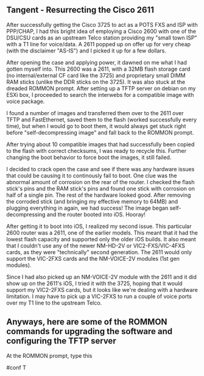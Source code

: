 ## Tangent - Resurrecting the Cisco 2611 

After successfully getting the Cisco 3725 to act as a POTS FXS and ISP with PPP/CHAP, I had this bright idea of employing a Cisco 2600 with one of the DSU/CSU cards as an 
upstream Telco station providing my "small town ISP" with a T1 line for voice/data. A 2611 popped up on offer up for very cheap (with the disclaimer "AS-IS") and I picked 
it up for a few dollars. 

After opening the case and applying power, it dawned on me what I had gotten myself into. This 2600 was a 2611, with a 32MB flash storage card (no internal/external CF card
like the 3725) and proprietary small DIMM RAM sticks (unlike the DDR sticks on the 3725). It was also stuck at the dreaded ROMMON prompt. After setting up a TFTP server
on debian on my ESXi box, I proceeded to search the interwebs for a compatible image with voice package. 

I found a number of images and transferred them over to the 2611 over TFTP and FastEthernet, saved them to the flash (worked successfully every time), but when I would go to 
boot them, it would always get stuck right before "self-decompressing image" and fall back to the ROMMON prompt. 

After trying about 10 compatible images that had successfully been copied to the flash with correct checksums, I was ready to recycle this. Further changing the boot behavior
to force boot the images, it still failed. 

I decided to crack open the case and see if there was any hardware issues that could be causing it to continously fail to boot. One clue was the abnormal amount of corrosion on
the rear of the router. I checked the flash stick's pins and the RAM stick's pins and found one stick with corrosion on half of a single pin. The rest of the hardware looked good. 
After removing the corroded stick (and bringing my effective memory to 64MB) and plugging everything in again, we had success! The image began self-decompressing and the router 
booted into iOS. Hooray!

After getting it to boot into iOS, I realized my second issue. This particular 2600 router was a 2611, one of the earlier models. This meant that it had the lowest flash capacity 
and supported only the older iOS builds. It also meant that I couldn't use any of the newer NM-HD-2V or VIC2-FXS/VIC-4FXS cards, as they were "technically" second generation. 
The 2611 would only support the VIC-2FXS cards and the NM-VOICE-2V modules (1st gen modules). 

Since I had also picked up an NM-VOICE-2V module with the 2611 and it did show up on the 2611's iOS, I tried it with the 3725, hoping that it would support my VIC2-2FXS cards, but
it looks like we're dealing with a hardware limitation. I may have to pick up a VIC-2FXS to run a couple of voice ports over my T1 line to the upstream Telco. 


## Anyways, here are some of the ROMMON commands for upgrading the software and configuring the TFTP server

At the ROMMON prompt, type this 

#conf T 
